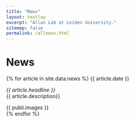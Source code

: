 ```yaml
---
title: "News"
layout: textlay
excerpt: "Allan Lab at Leiden University."
sitemap: false
permalink: /allnews.html
---
```


# News
<div class="col-sm-10 clearfix">
{% for article in site.data.news %}
<pubtit>{{ article.date }}<pubtit>
<p>
<em>{{ article.headline }}</em><br>
{{ article.description}}</p>
{{ publi.images }}
<br />
 </div>
{% endfor %}
